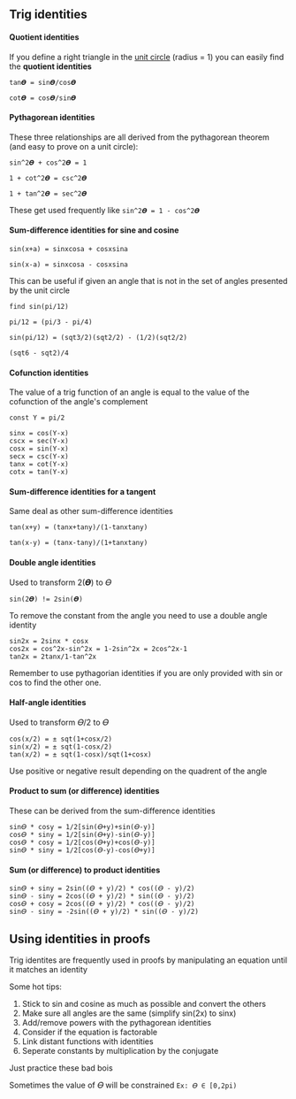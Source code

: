 ## Trig identities

#### Quotient identities

If you define a right triangle in the [unit circle](./unit-circle.md) (radius = 1) you can easily find the **quotient identities**

```
tan𝜭 = sin𝜭/cos𝜭

cot𝜭 = cos𝜭/sin𝜭
```

#### Pythagorean identities

These three relationships are all derived from the pythagorean theorem (and easy to prove on a unit circle):

```
sin^2𝜭 + cos^2𝜭 = 1

1 + cot^2𝜭 = csc^2𝜭

1 + tan^2𝜭 = sec^2𝜭
```

These get used frequently like `sin^2𝜭 = 1 - cos^2𝜭`

#### Sum-difference identities for sine and cosine

```
sin(x+a) = sinxcosa + cosxsina

sin(x-a) = sinxcosa - cosxsina
```

This can be useful if given an angle that is not in the set of angles presented by the unit circle

```
find sin(pi/12)

pi/12 = (pi/3 - pi/4)

sin(pi/12) = (sqt3/2)(sqt2/2) - (1/2)(sqt2/2)

(sqt6 - sqt2)/4
```

#### Cofunction identities

The value of a trig function of an angle is equal to the value of the cofunction
of the angle's complement

```
const Y = pi/2

sinx = cos(Y-x)
cscx = sec(Y-x)
cosx = sin(Y-x)
secx = csc(Y-x)
tanx = cot(Y-x)
cotx = tan(Y-x)
```

#### Sum-difference identities for a tangent

Same deal as other sum-difference identities

```
tan(x+y) = (tanx+tany)/(1-tanxtany)

tan(x-y) = (tanx-tany)/(1+tanxtany)
```

#### Double angle identities

Used to transform 2(𝜭) to 𝛳

`sin(2𝜭) != 2sin(𝜭)`

To remove the constant from the angle you need to use a double angle identity

```
sin2x = 2sinx * cosx
cos2x = cos^2x-sin^2x = 1-2sin^2x = 2cos^2x-1
tan2x = 2tanx/1-tan^2x
```

Remember to use pythagorian identities if you are only provided with sin or cos
to find the other one.

#### Half-angle identities

Used to transform 𝛳/2 to 𝛳

```
cos(x/2) = ± sqt(1+cosx/2)
sin(x/2) = ± sqt(1-cosx/2)
tan(x/2) = ± sqt(1-cosx)/sqt(1+cosx)
```

Use positive or negative result depending on the quadrent of the angle

#### Product to sum (or difference) identities

These can be derived from the sum-difference identities

```
sin𝛳 * cosy = 1/2[sin(𝛳+y)+sin(𝛳-y)]
cos𝛳 * siny = 1/2[sin(𝛳+y)-sin(𝛳-y)]
cos𝛳 * cosy = 1/2[cos(𝛳+y)+cos(𝛳-y)]
sin𝛳 * siny = 1/2[cos(𝛳-y)-cos(𝛳+y)]
```

#### Sum (or difference) to product identities

```
sin𝛳 + siny = 2sin((𝛳 + y)/2) * cos((𝛳 - y)/2)
sin𝛳 - siny = 2cos((𝛳 + y)/2) * sin((𝛳 - y)/2)
cos𝛳 + cosy = 2cos((𝛳 + y)/2) * cos((𝛳 - y)/2)
sin𝛳 - siny = -2sin((𝛳 + y)/2) * sin((𝛳 - y)/2)
```

## Using identities in proofs

Trig identites are frequently used in proofs by manipulating an equation until it matches an identity

Some hot tips:

1. Stick to sin and cosine as much as possible and convert the others
2. Make sure all angles are the same (simplify sin(2x) to sinx)
3. Add/remove powers with the pythagorean identities
4. Consider if the equation is factorable
5. Link distant functions with identities
6. Seperate constants by multiplication by the conjugate

Just practice these bad bois

Sometimes the value of 𝛳 will be constrained `Ex: 𝛳 ∈ [0,2pi)`
